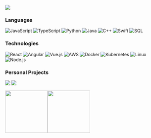 [![](a)](https://www.klariff.net/)

### Languages

![JavaScript](https://img.shields.io/badge/-JavaScript-000?&logo=JavaScript)
![TypeScript](https://img.shields.io/badge/-TypeScript-000?&logo=TypeScript)
![Python](https://img.shields.io/badge/-Python-000?&logo=Python)
![Java](https://img.shields.io/badge/-Java-000?&logo=Java&logoColor=007396)
![C++](https://img.shields.io/badge/-C++-000?&logo=c%2b%2b&logoColor=00599C)
![Swift](https://img.shields.io/badge/-Swift-000?&logo=Swift)
![SQL](https://img.shields.io/badge/-SQL-000?&logo=MySQL)

### Technologies

![React](https://img.shields.io/badge/-React-000?&logo=React)
![Angular](https://img.shields.io/badge/-Angular-000?&logo=Angular)
![Vue.js](https://img.shields.io/badge/-Vue.js-000?&logo=Vue.js)
![AWS](https://img.shields.io/badge/-AWS-000?&logo=Amazon-AWS&logoColor=F90)
![Docker](https://img.shields.io/badge/-Docker-000?&logo=Docker)
![Kubernetes](https://img.shields.io/badge/-Kubernetes-000?&logo=Kubernetes)
![Linux](https://img.shields.io/badge/-Linux-000?&logo=Linux)
![Node.js](https://img.shields.io/badge/-Node.js-000?&logo=node.js)


### Personal Projects

[![](https://img.shields.io/badge/-🧬%20My%20Website%20Frontend-000)](https://github.com/klariff/klariff-front)
[![](https://img.shields.io/badge/-🧬%20My%20Website%20Backend-000)](https://github.com/klariff/klariff-back)


<a href="https://www.klariff.net/"><img height="137px" src="https://github-readme-stats.vercel.app/api?username=klariff&hide_title=true&hide_border=true&show_icons=true&include_all_commits=true&count_private=true&line_height=21&text_color=000&icon_color=000&theme=graywhite" /><!-- wi*quL3fcV --><img height="137px" src="https://github-readme-stats.vercel.app/api/top-langs/?username=klariff&hide=html&hide_title=true&hide_border=true&layout=compact&langs_count=6&exclude_repo=comp426,Redventures-Movie-Quotes&text_color=000&icon_color=fff&theme=graywhite" /></a>
